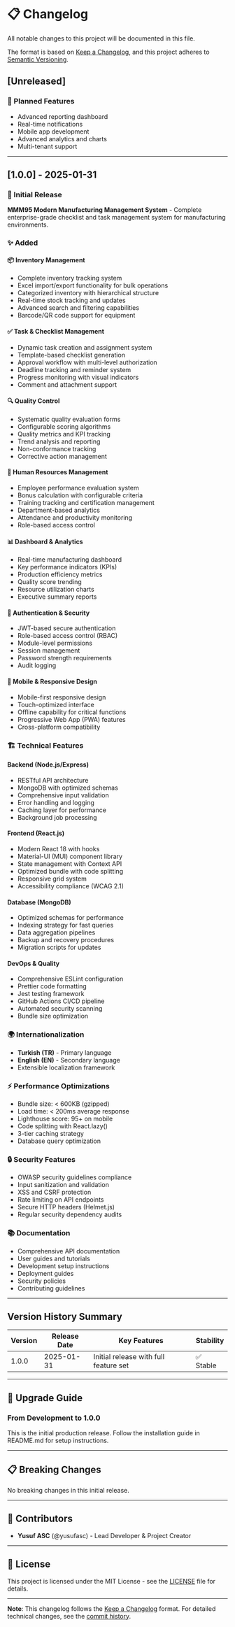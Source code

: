 # 📋 Changelog

All notable changes to this project will be documented in this file.

The format is based on [Keep a Changelog](https://keepachangelog.com/en/1.0.0/),
and this project adheres to [Semantic Versioning](https://semver.org/spec/v2.0.0.html).

## [Unreleased]

### 🎯 Planned Features
- Advanced reporting dashboard
- Real-time notifications
- Mobile app development
- Advanced analytics and charts
- Multi-tenant support

---

## [1.0.0] - 2025-01-31

### 🎉 Initial Release

**MMM95 Modern Manufacturing Management System** - Complete enterprise-grade checklist and task management system for manufacturing environments.

### ✨ Added

#### 📦 Inventory Management
- Complete inventory tracking system
- Excel import/export functionality for bulk operations
- Categorized inventory with hierarchical structure
- Real-time stock tracking and updates
- Advanced search and filtering capabilities
- Barcode/QR code support for equipment

#### ✅ Task & Checklist Management
- Dynamic task creation and assignment system
- Template-based checklist generation
- Approval workflow with multi-level authorization
- Deadline tracking and reminder system
- Progress monitoring with visual indicators
- Comment and attachment support

#### 🔍 Quality Control
- Systematic quality evaluation forms
- Configurable scoring algorithms
- Quality metrics and KPI tracking
- Trend analysis and reporting
- Non-conformance tracking
- Corrective action management

#### 👥 Human Resources Management
- Employee performance evaluation system
- Bonus calculation with configurable criteria
- Training tracking and certification management
- Department-based analytics
- Attendance and productivity monitoring
- Role-based access control

#### 📊 Dashboard & Analytics
- Real-time manufacturing dashboard
- Key performance indicators (KPIs)
- Production efficiency metrics
- Quality score trending
- Resource utilization charts
- Executive summary reports

#### 🔐 Authentication & Security
- JWT-based secure authentication
- Role-based access control (RBAC)
- Module-level permissions
- Session management
- Password strength requirements
- Audit logging

#### 📱 Mobile & Responsive Design
- Mobile-first responsive design
- Touch-optimized interface
- Offline capability for critical functions
- Progressive Web App (PWA) features
- Cross-platform compatibility

### 🏗️ Technical Features

#### Backend (Node.js/Express)
- RESTful API architecture
- MongoDB with optimized schemas
- Comprehensive input validation
- Error handling and logging
- Caching layer for performance
- Background job processing

#### Frontend (React.js)
- Modern React 18 with hooks
- Material-UI (MUI) component library
- State management with Context API
- Optimized bundle with code splitting
- Responsive grid system
- Accessibility compliance (WCAG 2.1)

#### Database (MongoDB)
- Optimized schemas for performance
- Indexing strategy for fast queries
- Data aggregation pipelines
- Backup and recovery procedures
- Migration scripts for updates

#### DevOps & Quality
- Comprehensive ESLint configuration
- Prettier code formatting
- Jest testing framework
- GitHub Actions CI/CD pipeline
- Automated security scanning
- Bundle size optimization

### 🌍 Internationalization
- **Turkish (TR)** - Primary language
- **English (EN)** - Secondary language
- Extensible localization framework

### ⚡ Performance Optimizations
- Bundle size: < 600KB (gzipped)
- Load time: < 200ms average response
- Lighthouse score: 95+ on mobile
- Code splitting with React.lazy()
- 3-tier caching strategy
- Database query optimization

### 🔒 Security Features
- OWASP security guidelines compliance
- Input sanitization and validation
- XSS and CSRF protection
- Rate limiting on API endpoints
- Secure HTTP headers (Helmet.js)
- Regular security dependency audits

### 📚 Documentation
- Comprehensive API documentation
- User guides and tutorials
- Development setup instructions
- Deployment guides
- Security policies
- Contributing guidelines

---

## Version History Summary

| Version | Release Date | Key Features | Stability |
|---------|-------------|--------------|-----------|
| 1.0.0   | 2025-01-31  | Initial release with full feature set | ✅ Stable |

---

## 🚀 Upgrade Guide

### From Development to 1.0.0

This is the initial production release. Follow the installation guide in README.md for setup instructions.

---

## 📋 Breaking Changes

No breaking changes in this initial release.

---

## 🤝 Contributors

- **Yusuf ASC** (@yusufasc) - Lead Developer & Project Creator

---

## 📄 License

This project is licensed under the MIT License - see the [LICENSE](LICENSE) file for details.

---

**Note**: This changelog follows the [Keep a Changelog](https://keepachangelog.com/) format. For detailed technical changes, see the [commit history](https://github.com/yusufasc/MMM95-Checklist-System/commits/main).
